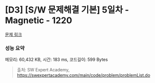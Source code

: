 # [D3] [S/W 문제해결 기본] 5일차 - Magnetic - 1220 

[문제 링크](https://swexpertacademy.com/main/code/problem/problemDetail.do?contestProbId=AV14hwZqABsCFAYD) 

### 성능 요약

메모리: 60,432 KB, 시간: 183 ms, 코드길이: 599 Bytes



> 출처: SW Expert Academy, https://swexpertacademy.com/main/code/problem/problemList.do